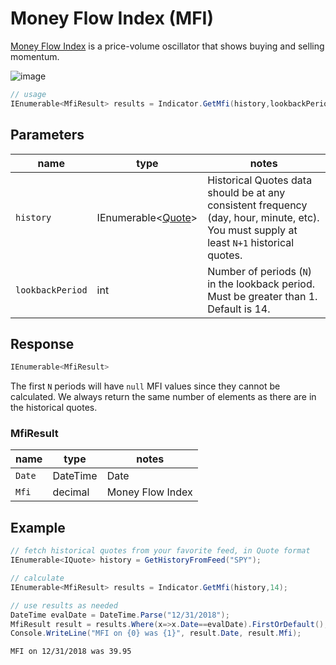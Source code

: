 ﻿# Money Flow Index (MFI)

[Money Flow Index](https://en.wikipedia.org/wiki/Money_flow_index) is a price-volume oscillator that shows buying and selling momentum.

![image](chart.png)

```csharp
// usage
IEnumerable<MfiResult> results = Indicator.GetMfi(history,lookbackPeriod);
```

## Parameters

| name | type | notes
| -- |-- |--
| `history` | IEnumerable\<[Quote](../../docs/GUIDE.md#quote)\> | Historical Quotes data should be at any consistent frequency (day, hour, minute, etc).  You must supply at least `N+1` historical quotes.
| `lookbackPeriod` | int | Number of periods (`N`) in the lookback period.  Must be greater than 1. Default is 14.

## Response

```csharp
IEnumerable<MfiResult>
```

The first `N` periods will have `null` MFI values since they cannot be calculated.  We always return the same number of elements as there are in the historical quotes.

### MfiResult

| name | type | notes
| -- |-- |--
| `Date` | DateTime | Date
| `Mfi` | decimal | Money Flow Index

## Example

```csharp
// fetch historical quotes from your favorite feed, in Quote format
IEnumerable<IQuote> history = GetHistoryFromFeed("SPY");

// calculate
IEnumerable<MfiResult> results = Indicator.GetMfi(history,14);

// use results as needed
DateTime evalDate = DateTime.Parse("12/31/2018");
MfiResult result = results.Where(x=>x.Date==evalDate).FirstOrDefault();
Console.WriteLine("MFI on {0} was {1}", result.Date, result.Mfi);
```

```bash
MFI on 12/31/2018 was 39.95
```
